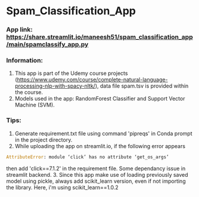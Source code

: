 # Spam_Classification_App

### App link: https://share.streamlit.io/maneesh51/spam_classification_app/main/spamclassify_app.py

### Information:
1. This app is part of the Udemy course projects (https://www.udemy.com/course/complete-natural-language-processing-nlp-with-spacy-nltk/), data file spam.tsv is provided within the course.
2. Models used in the app: RandomForest Classifier and Support Vector Machine (SVM). 


### Tips:
1. Generate requirement.txt file using command 'pipreqs' in Conda prompt in the project directory.
2. While uploading the app on streamlit.io, if the following error appears 
```python
AttributeError: module ‘click’ has no attribute ‘get_os_args’
``` 
then add 'click==7.1.2' in the requirement file. Some dependancy issue in streamlit backend.
3. Since this app make use of loading previously saved model using pickle, always add scikit_learn version, even if not importing the library. Here, i'm using scikit_learn==1.0.2



